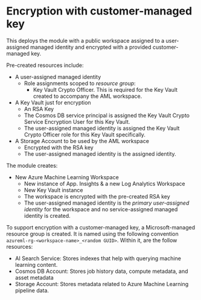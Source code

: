 # Encryption with customer-managed key

This deploys the module with a public workspace assigned to a user-assigned managed identity and encrypted with a provided customer-managed key.

Pre-created resources include:

- A user-assigned managed identity
  - Role assignments scoped to _resource group_:
    - Key Vault Crypto Officer. This is required for the Key Vault created to accompany the AML workspace.
- A Key Vault just for encryption
  - An RSA Key
  - The Cosmos DB service principal is assigned the Key Vault Crypto Service Encryption User for this Key Vault.
  - The user-assigned managed identity is assigned the Key Vault Crypto Officer role for this Key Vault specifically.
- A Storage Account to be used by the AML workspace
  - Encrypted with the RSA key
  - The user-assigned managed identity is the assigned identity.

The module creates:

- New Azure Machine Learning Workspace
  - New instance of App. Insights & a new Log Analytics Workspace
  - New Key Vault instance
  - The workspace is encrypted with the pre-created RSA key
  - The user-assigned managed identity is the _primary user-assigned identity_ for the workspace and no service-assigned managed identity is created.


To support encryption with a customer-managed key, a Microsoft-managed resource group is created. It is named using the following convention `azureml-rg-<workspace-name>_<random GUID>`. Within it, are the follow resources:

- AI Search Service: Stores indexes that help with querying machine learning content.
- Cosmos DB Account: Stores job history data, compute metadata, and asset metadata
- Storage Account: Stores metadata related to Azure Machine Learning pipeline data.
